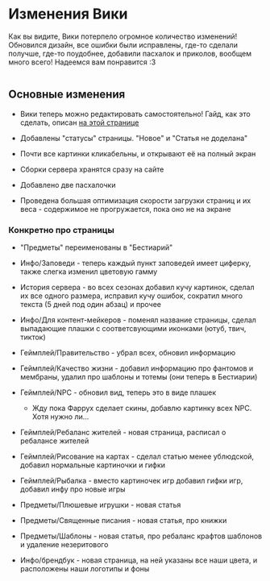# Изменения Вики

Как вы видите, Вики потерпело огромное количество изменений! Обновился дизайн, все ошибки были исправлены, где-то сделали получше, где-то поудобнее, добавили пасхалок и приколов, вообщем много всего! Надеемся вам понравится :3

<div class="containerr">
    <div class="sliderr">
        <div class="before">
            <img src="../assets/compare/old_wiki.png" class="custom-image" alt="">
        </div>
        <div class="after">
            <img src="../assets/compare/new_wiki.png" class="custom-image" alt="">
        </div>
        <div class="change"></div>
    </div>
</div>

## Основные изменения

- Вики теперь можно редактировать самостоятельно! Гайд, как это сделать, описан [на этой странице](../guides/edit_wiki.md)

- Добавлены "статусы" страницы. "Новое" и "Статья не доделана"

- Почти все картинки кликабельны, и открывают её на полный экран

- Сборки сервера хранятся сразу на сайте

- Добавлено две пасхалочки

- Проведена большая оптимизация скорости загрузки страниц и их веса - содержимое не прогружается, пока оно не на экране

### Конкретно про страницы

- "Предметы" переименованы в "Бестиарий"

- Инфо/Заповеди - теперь каждый пункт заповедей имеет циферку, также слегка изменил цветовую гамму

- История сервера - во всех сезонах добавил кучу картинок, сделал их все одного размера, исправил кучу ошибок, сократил много текста (5 дней под один абзац) и прочее

- Инфо/Для контент-мейкеров - поменял название страницы, сделал выпадающие плашки с соответсвующими иконками (ютуб, твич, тикток)

- Геймплей/Правительство - убрал всех, обновил информацию

- Геймплей/Качество жизни - добавил информацию про фантомов и мембраны, удалил про шаблоны и тотемы (они теперь в Бестиарии)

- Геймплей/NPC - обновил вид, теперь это в виде плашек

    - Жду пока Фаррух сделает скины, добавлю картинку всех NPC. Хотя нужно ли…

- Геймплей/Ребаланс жителей - новая страница, расписал о ребалансе жителей

- Геймплей/Рисование на картах - сделал статью менее ублюдской, добавил нормальные картиночки и гифки

- Геймплей/Рыбалка - вместо картиночек игр добавил гифки игр, добавил инфу про новые игры

- Предметы/Плюшевые игрушки - новая статья

- Предметы/Священные писания - новая статья, про книжки

- Предметы/Шаблоны - новая статья, про ребаланс крафтов шаблонов и удаление незеритового

- Инфо/брендбук - новая страница, на ней указаны все наши цвета, и расположены наши логотипы и фоны 